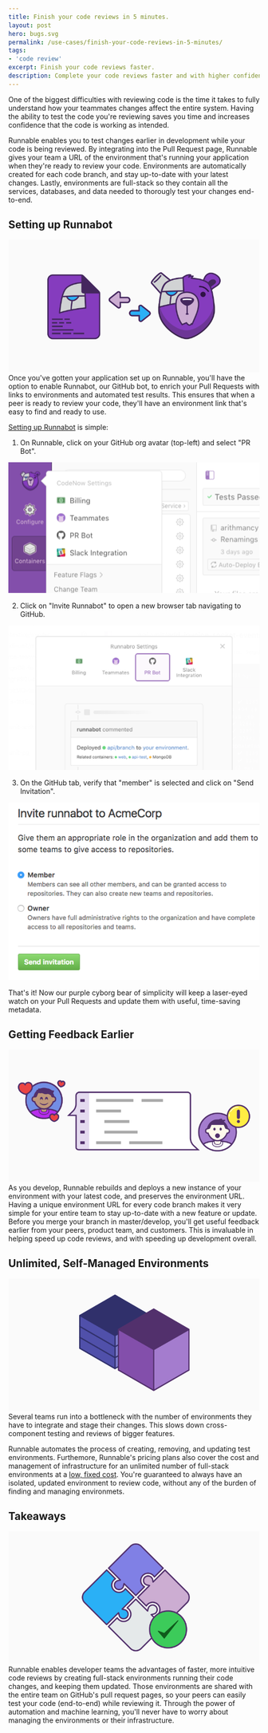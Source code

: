 ```yaml
---
title: Finish your code reviews in 5 minutes.
layout: post
hero: bugs.svg
permalink: /use-cases/finish-your-code-reviews-in-5-minutes/
tags:
- 'code review'
excerpt: Finish your code reviews faster.
description: Complete your code reviews faster and with higher confidence by previewing your changes with an up-to-date environment.
---
```


One of the biggest difficulties with reviewing code is the time it takes to fully understand how your teammates changes affect the entire system. Having the ability to test the code you're reviewing saves you time and increases confidence that the code is working as intended.

Runnable enables you to test changes earlier in development while your code is being reviewed. By integrating into the Pull Request page, Runnable gives your team a URL of the environment that's running your application when they're ready to review your code. Environments are automatically created for each code branch, and stay up-to-date with your latest changes. Lastly, environments are full-stack so they contain all the services, databases, and data needed to thorougly test your changes end-to-end.

## Setting up Runnabot
<img class="grid-block img img-lg" src="images/posts/setting-up-runnabot.svg">
Once you've gotten your application set up on Runnable, you'll have the option to enable Runnabot, our GitHub bot, to enrich your Pull Requests with links to environments and automated test results. This ensures that when a peer is ready to review your code, they'll have an environment link that's easy to find and ready to use.

[Setting up Runnabot](http://docs.runnable.com/integrations/prbot.html) is simple:

1. On Runnable, click on your GitHub org avatar (top-left) and select "PR Bot".
<img class="grid-block img img-lg" src="images/posts/prbot1.png">

2. Click on "Invite Runnabot" to open a new browser tab navigating to GitHub.
<img class="grid-block img img-lg" src="images/posts/prbot2.png">

3. On the GitHub tab, verify that "member" is selected and click on "Send Invitation".
<img class="grid-block img img-lg" src="images/posts/prbot3.png">

That's it! Now our purple cyborg bear of simplicity will keep a laser-eyed watch on your Pull Requests and update them with useful, time-saving metadata.

## Getting Feedback Earlier
<img class="grid-block img img-lg" src="images/posts/getting-feedback-earlier.svg">
As you develop, Runnable rebuilds and deploys a new instance of your environment with your latest code, and preserves the environment URL. Having a unique environment URL for every code branch makes it very simple for your entire team to stay up-to-date with a new feature or update. Before you merge your branch in master/develop, you'll get useful feedback earlier from your peers, product team, and customers. This is invaluable in helping speed up code reviews, and with speeding up development overall.

## Unlimited, Self-Managed Environments
<img class="grid-block img img-lg" src="images/posts/self-managed-container.svg">
Several teams run into a bottleneck with the number of environments they have to integrate and stage their changes. This slows down cross-component testing and reviews of bigger features.


Runnable automates the process of creating, removing, and updating test environments. Furthemore, Runnable's pricing plans also cover the cost and management of infrastructure for an unlimited number of full-stack environments at a [low, fixed cost](https://runnable.com/pricing/). You're guaranteed to always have an isolated, updated environment to review code, without any of the burden of finding and managing environmets.

## Takeaways
<img class="grid-block img img-lg" src="images/posts/takeaway-puzzle.svg">
Runnable enables developer teams the advantages of faster, more intuitive code reviews by creating full-stack environments running their code changes, and keeping them updated. Those environments are shared with the entire team on GitHub's pull request pages, so your peers can easily test your code (end-to-end) while reviewing it. Through the power of automation and machine learning, you'll never have to worry about managing the environments or their infrastructure.
